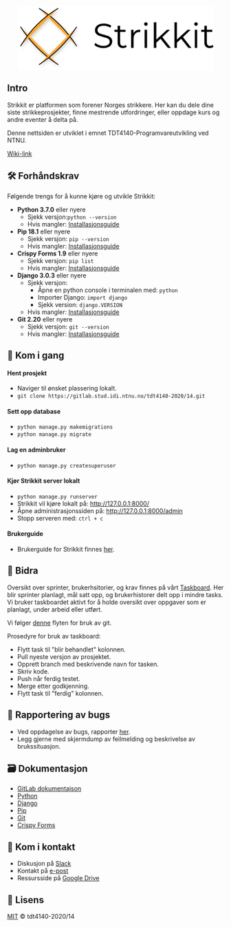<div align="center">
    <img src="/website/static/website/images/strikkit_med_tekst.png" align="center" height="150">
</div>

## Intro

Strikkit er platformen som forener Norges strikkere. Her kan du dele dine siste strikkeprosjekter, finne mestrende utfordringer, eller oppdage kurs og andre eventer å delta på.

Denne nettsiden er utviklet i emnet TDT4140-Programvareutvikling ved NTNU.

[Wiki-link](https://gitlab.stud.idi.ntnu.no/tdt4140-2020/14/-/wikis/home)

## 🛠 Forhåndskrav

Følgende trengs for å kunne kjøre og utvikle Strikkit:

- **Python 3.7.0** eller nyere
    - Sjekk versjon:`python --version`
    - Hvis mangler: [Installasjonsguide](https://www.python.org/downloads/)
- **Pip 18.1** eller nyere
    - Sjekk versjon: `pip --version`
    - Hvis mangler: [Installasjonsguide](https://pypi.org/project/pip/)
- **Crispy Forms 1.9** eller nyere
    - Sjekk versjon: `pip list`
    - Hvis mangler: [Installasjonsguide](https://django-crispy-forms.readthedocs.io/en/latest/install.html) 
- **Django 3.0.3** eller nyere
    - Sjekk versjon:
        - Åpne en python console i terminalen med: `python`
        - Importer Django: `import django`
        - Sjekk version: `django.VERSION`
    - Hvis mangler: [Installasjonsguide](https://www.djangoproject.com/download/) 
- **Git 2.20** eller nyere
    - Sjekk versjon: `git --version`
    - Hvis mangler: [Installasjonsguide](https://git-scm.com/downloads) 


## 🚀 Kom i gang

#### Hent prosjekt
- Naviger til ønsket plassering lokalt.
- `git clone https://gitlab.stud.idi.ntnu.no/tdt4140-2020/14.git`
#### Sett opp database
- `python manage.py makemigrations`
- `python manage.py migrate`
#### Lag en adminbruker
- `python manage.py createsuperuser`
#### Kjør Strikkit server lokalt
- `python manage.py runserver`
- Strikkit vil kjøre lokalt på: http://127.0.0.1:8000/
- Åpne administrasjonssiden på: http://127.0.0.1:8000/admin
- Stopp serveren med: `ctrl + c`
#### Brukerguide
- Brukerguide for Strikkit finnes [her](https://gitlab.stud.idi.ntnu.no/tdt4140-2020/14/-/wikis/Brukermanual).


## 🤝 Bidra

Oversikt over sprinter, brukerhsitorier, og krav finnes på vårt [Taskboard](https://docs.google.com/spreadsheets/d/15qQ-gtJjxQj-VVuyxZlJJvFn6olqX0QQGfVPgQUNHMY/edit?usp=sharing). Her blir sprinter planlagt, mål satt opp, og brukerhistorer delt opp i mindre tasks. Vi bruker taskboardet aktivt for å holde oversikt over oppgaver som er planlagt, under arbeid eller utført.

Vi følger [denne](https://gitlab.stud.idi.ntnu.no/tdt4140-2020/14/-/wikis/uploads/12bd1b1bb6c8bae95747892116f9d5d3/git-flowchart.pdf) flyten for bruk av git.

Prosedyre for bruk av taskboard:
- Flytt task til "blir behandlet" kolonnen.
- Pull nyeste versjon av prosjektet.
- Opprett branch med beskrivende navn for tasken.
- Skriv kode.
- Push når ferdig testet.
- Merge etter godkjenning.
- Flytt task til "ferdig" kolonnen.


## 🐞 Rapportering av bugs

- Ved oppdagelse av bugs, rapporter [her](mailto:eivind.dovland@gmail.com).
- Legg gjerne med skjermdump av feilmelding og beskrivelse av brukssituasjon.

## 🗃 Dokumentasjon

- [GitLab dokumentajson]()
- [Python](https://docs.python.org/3/)
- [Django](https://docs.djangoproject.com/en/3.0/)
- [Pip](https://pip.pypa.io/en/stable/)
- [Git](https://git-scm.com/doc)
- [Crispy Forms](https://django-crispy-forms.readthedocs.io/en/latest/#)


## 👥 Kom i kontakt

- Diskusjon på [Slack](https://join.slack.com/t/tdt4140progra-qcl9717/shared_invite/zt-dd8adjty-c8auLq9xqrPlg4GmfkdHkg)
- Kontakt på [e-post](mailto:eivind.dovland@gmail.com)
- Ressursside på [Google Drive](https://drive.google.com/drive/folders/1t935WvVLRR06sRqwpEmIcmaG9hHxzESI?usp=sharing)


## 📝 Lisens

[MIT](https://gitlab.stud.idi.ntnu.no/tdt4140-2020/14/-/blob/master/LICENSE) © tdt4140-2020/14